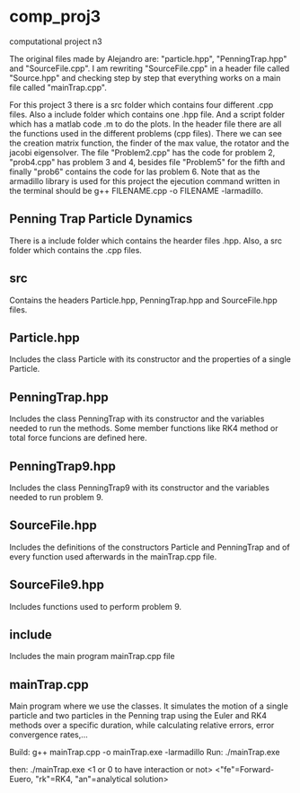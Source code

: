 # comp_proj3
computational project n3


The original files made by Alejandro are: "particle.hpp", "PenningTrap.hpp" and "SourceFile.cpp".
I am rewriting "SourceFile.cpp" in a header file called "Source.hpp" and checking step by step that everything works on a main file called "mainTrap.cpp".


For this project 3 there is a src folder which contains four different .cpp files. Also a include folder which contains one .hpp file. And a script folder which has a matlab code .m to do the plots. 
In the header file there are all the functions used in the different problems (cpp files). There we can see the creation matrix function, the finder of the max value, the rotator and the jacobi eigensolver. The file "Problem2.cpp" has the code for problem 2, "prob4.cpp" has problem 3 and 4, besides file "Problem5" for the fifth and finally "prob6" contains the code for las problem 6. Note that as the armadillo library is used for this project the ejecution command written in the terminal should be g++ FILENAME.cpp -o FILENAME -larmadillo.


Penning Trap Particle Dynamics
---------------------------
There is a include folder which contains the hearder files .hpp. Also, a src folder which contains the .cpp files.

src
------------
Contains the headers Particle.hpp, PenningTrap.hpp and SourceFile.hpp files.

Particle.hpp
---------------
Includes the class Particle with its constructor and the properties of a single Particle.

PenningTrap.hpp
---------------
Includes the class PenningTrap with its constructor and the variables needed to run the methods. Some member functions like RK4 method or total force funcions are defined here.

PenningTrap9.hpp
---------------
Includes the class PenningTrap9 with its constructor and the variables needed to run problem 9. 

SourceFile.hpp
------------
Includes the definitions of the constructors Particle and PenningTrap and of every function used afterwards in the mainTrap.cpp file.


SourceFile9.hpp
------------
Includes functions used to perform problem 9.

include
------------
Includes the main program mainTrap.cpp file

mainTrap.cpp
------------
Main program where we use the classes. It simulates the motion of a single particle and two particles in the Penning trap using the Euler and RK4 methods over a specific duration, while calculating relative errors, error convergence rates,...

Build: g++ mainTrap.cpp -o mainTrap.exe -larmadillo 
Run: ./mainTrap.exe 

then: ./mainTrap.exe <1 or 0 to have interaction or not> <integer number of steps> <\"fe\"=Forward-Euero, \"rk\"=RK4, \"an\"=analytical solution>

